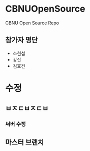# CBNUOpenSource
CBNU Open Source Repo

## 참가자 명단
* 소현섭
* 강산
* 김효건
# 수정
## ㅂㅈㄷㅂㅈㄷㅂ

### 써버 수정

## 마스터 브랜치
